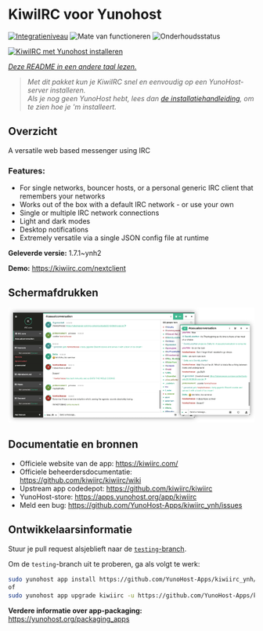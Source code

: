 <!--
NB: Deze README is automatisch gegenereerd door <https://github.com/YunoHost/apps/tree/master/tools/readme_generator>
Hij mag NIET handmatig aangepast worden.
-->

# KiwiIRC voor Yunohost

[![Integratieniveau](https://apps.yunohost.org/badge/integration/kiwiirc)](https://ci-apps.yunohost.org/ci/apps/kiwiirc/)
![Mate van functioneren](https://apps.yunohost.org/badge/state/kiwiirc)
![Onderhoudsstatus](https://apps.yunohost.org/badge/maintained/kiwiirc)

[![KiwiIRC met Yunohost installeren](https://install-app.yunohost.org/install-with-yunohost.svg)](https://install-app.yunohost.org/?app=kiwiirc)

*[Deze README in een andere taal lezen.](./ALL_README.md)*

> *Met dit pakket kun je KiwiIRC snel en eenvoudig op een YunoHost-server installeren.*  
> *Als je nog geen YunoHost hebt, lees dan [de installatiehandleiding](https://yunohost.org/install), om te zien hoe je 'm installeert.*

## Overzicht

A versatile web based messenger using IRC

### Features:

- For single networks, bouncer hosts, or a personal generic IRC client that remembers your networks
- Works out of the box with a default IRC network - or use your own
- Single or multiple IRC network connections
- Light and dark modes
- Desktop notifications
- Extremely versatile via a single JSON config file at runtime


**Geleverde versie:** 1.7.1~ynh2

**Demo:** <https://kiwiirc.com/nextclient>

## Schermafdrukken

![Schermafdrukken van KiwiIRC](./doc/screenshots/screenshot.png)

## Documentatie en bronnen

- Officiele website van de app: <https://kiwiirc.com/>
- Officiele beheerdersdocumentatie: <https://github.com/kiwiirc/kiwiirc/wiki>
- Upstream app codedepot: <https://github.com/kiwiirc/kiwiirc>
- YunoHost-store: <https://apps.yunohost.org/app/kiwiirc>
- Meld een bug: <https://github.com/YunoHost-Apps/kiwiirc_ynh/issues>

## Ontwikkelaarsinformatie

Stuur je pull request alsjeblieft naar de [`testing`-branch](https://github.com/YunoHost-Apps/kiwiirc_ynh/tree/testing).

Om de `testing`-branch uit te proberen, ga als volgt te werk:

```bash
sudo yunohost app install https://github.com/YunoHost-Apps/kiwiirc_ynh/tree/testing --debug
of
sudo yunohost app upgrade kiwiirc -u https://github.com/YunoHost-Apps/kiwiirc_ynh/tree/testing --debug
```

**Verdere informatie over app-packaging:** <https://yunohost.org/packaging_apps>
